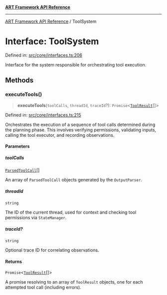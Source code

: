 [**ART Framework API Reference**](../README.md)

***

[ART Framework API Reference](../README.md) / ToolSystem

# Interface: ToolSystem

Defined in: [src/core/interfaces.ts:206](https://github.com/hashangit/ART/blob/13d06b82b833201787abcae252aaec8212ec73f7/src/core/interfaces.ts#L206)

Interface for the system responsible for orchestrating tool execution.

## Methods

### executeTools()

> **executeTools**(`toolCalls`, `threadId`, `traceId`?): `Promise`\<[`ToolResult`](ToolResult.md)[]\>

Defined in: [src/core/interfaces.ts:215](https://github.com/hashangit/ART/blob/13d06b82b833201787abcae252aaec8212ec73f7/src/core/interfaces.ts#L215)

Orchestrates the execution of a sequence of tool calls determined during the planning phase.
This involves verifying permissions, validating inputs, calling the tool executor, and recording observations.

#### Parameters

##### toolCalls

[`ParsedToolCall`](ParsedToolCall.md)[]

An array of `ParsedToolCall` objects generated by the `OutputParser`.

##### threadId

`string`

The ID of the current thread, used for context and checking tool permissions via `StateManager`.

##### traceId?

`string`

Optional trace ID for correlating observations.

#### Returns

`Promise`\<[`ToolResult`](ToolResult.md)[]\>

A promise resolving to an array of `ToolResult` objects, one for each attempted tool call (including errors).
